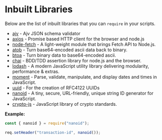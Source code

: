 # Inbuilt Libraries

Below are the list of inbuilt libraries that you can `require`  in your scripts.

- [ajv](https://www.npmjs.com/package/ajv) - Ajv JSON schema validator
- [axios](https://www.npmjs.com/package/axios) - Promise based HTTP client for the browser and node.js
- [node-fetch](https://www.npmjs.com/package/node-fetch) - A light-weight module that brings Fetch API to Node.js.
- [atob](https://www.npmjs.com/package/atob) -  Turn base64-encoded ascii data back to binary.
- [btoa](https://www.npmjs.com/package/btoa) -  Turn binary data to base64-encoded ascii.
- [chai](https://www.npmjs.com/package/chai) -  BDD/TDD assertion library for node.js and the browser.
- [lodash](https://lodash.com) -  A modern JavaScript utility library delivering modularity, performance & extras.
- [moment](https://momentjs.com) -  Parse, validate, manipulate, and display dates and times in JavaScript.
- [uuid](https://www.npmjs.com/package/uuid) -  For the creation of RFC4122 UUIDs
- [nanoid](https://www.npmjs.com/package/nanoid) - A tiny, secure, URL-friendly, unique string ID generator for JavaScript.
- [crypto-js](https://www.npmjs.com/package/crypto-js) - JavaScript library of crypto standards.

**Example:**

```javascript
const { nanoid } = require("nanoid");

req.setHeader("transaction-id", nanoid());
```
